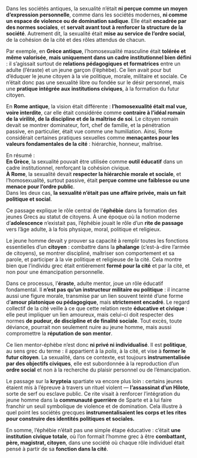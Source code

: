 Dans les sociétés antiques, la sexualité n’était **ni perçue comme un moyen d’expression personnelle**, comme dans les sociétés modernes, **ni comme un espace de violence ou de domination sadique**. Elle était **encadrée par des normes sociales**, et **servait avant tout à renforcer la structure de la société**. Autrement dit, la sexualité était **mise au service de l’ordre social**, de la cohésion de la cité et des rôles attendus de chacun.

Par exemple, en **Grèce antique**, l’homosexualité masculine était **tolérée et même valorisée**, **mais uniquement dans un cadre institutionnel bien défini** : il s’agissait surtout de **relations pédagogiques et formatrices** entre un adulte (l’éraste) et un jeune garçon (l’éphèbe). Ce lien avait pour but d’éduquer le jeune citoyen à la vie politique, morale, militaire et sociale. Ce n’était donc pas une sexualité libre ou fondée sur le désir personnel, mais une **pratique intégrée aux institutions civiques**, à la formation du futur citoyen.

En **Rome antique**, la vision était différente : **l’homosexualité était mal vue, voire interdite**, car elle était considérée comme **contraire à l’idéal romain de la virilité, de la discipline et de la maîtrise de soi**. Le citoyen romain devait se montrer dominateur, fort, chef de famille, et la pénétration passive, en particulier, était vue comme une humiliation. Ainsi, Rome considérait certaines pratiques sexuelles comme **menaçantes pour les valeurs fondamentales de la cité** : hiérarchie, honneur, maîtrise.

En résumé :  
**En Grèce**, la sexualité pouvait être utilisée comme **outil éducatif** dans un cadre institutionnel, renforçant la cohésion civique.  
**À Rome**, la sexualité devait **respecter la hiérarchie morale et sociale**, et l’homosexualité, surtout passive, était **perçue comme une faiblesse ou une menace pour l’ordre public**.  
Dans les deux cas, **la sexualité n’était pas une affaire privée, mais un fait politique et social**.

Ce passage explique le rôle central de l’**éphébie** dans la formation des jeunes Grecs au statut de citoyens. À une époque où la notion moderne d’**adolescence** n’existait pas, l’éphébie jouait le rôle d’un **rite de passage** vers l’âge adulte, à la fois physique, moral, politique et religieux.

Le jeune homme devait y prouver sa capacité à remplir toutes les fonctions essentielles d’un **citoyen** : combattre dans la **phalange** (c’est-à-dire l’armée de citoyens), se montrer discipliné, maîtriser son comportement et sa parole, et participer à la vie politique et religieuse de la cité. Cela montre bien que l’individu grec était entièrement **formé pour la cité** et par la cité, et non pour une émancipation personnelle.

Dans ce processus, l’**éraste**, adulte mentor, joue un rôle éducatif fondamental. Il **n’est pas qu’un instructeur militaire ou politique** : il incarne aussi une figure morale, transmise par un lien souvent teinté d’une forme d’**amour platonique ou pédagogique**, mais **strictement encadré**. Le regard collectif de la cité veille à ce que cette relation reste **éducative et civique** : elle peut impliquer un lien amoureux, mais celui-ci doit respecter des normes **de pudeur, de discipline et de finalité sociale**. Tout excès, toute déviance, pourrait non seulement nuire au jeune homme, mais aussi compromettre la **réputation de son mentor**.

Ce lien mentor-éphèbe n’est donc **ni privé ni individualisé**. Il est **politique**, au sens grec du terme : il appartient à la _polis_, à la cité, et vise à **former le futur citoyen**. La sexualité, dans ce contexte, est toujours **instrumentalisée par des objectifs civiques**, elle est subordonnée à la reproduction d’un **ordre social** et non à la recherche du plaisir personnel ou de l’émancipation.

Le passage sur la **krypteia** spartiate va encore plus loin : certains jeunes étaient mis à l’épreuve à travers un rituel violent — **l’assassinat d’un Hilote**, sorte de serf ou esclave public. Ce rite visait à renforcer l’intégration du jeune homme dans la **communauté guerrière** de Sparte et à lui faire franchir un seuil symbolique de violence et de domination. Cela illustre à quel point les sociétés grecques **instrumentalisaient les corps et les rites pour construire des identités politiques et sociales.**

En somme, l’éphébie n’était pas une simple étape éducative : c’était **une institution civique totale**, où l’on formait l’homme grec à être **combattant, père, magistrat, citoyen**, dans une société où chaque rôle individuel était pensé à partir de sa **fonction dans la cité**.